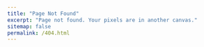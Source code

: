 ```yaml
---
title: "Page Not Found"
excerpt: "Page not found. Your pixels are in another canvas."
sitemap: false
permalink: /404.html
---
```


<script>
    location.assign('/');
</script>
